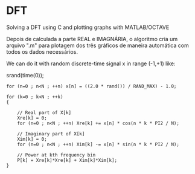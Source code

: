 # DFT
Solving a DFT using C and plotting graphs with MATLAB/OCTAVE

Depois de calculada a parte REAL e IMAGNÁRIA, o algoritmo cria um arquivo ".m" para plotagem dos três gráficos de maneira automática com todos os dados necessários.

We can do it with random discrete-time signal x in range (-1,+1) like:

srand(time(0));

    for (n=0 ; n<N ; ++n) x[n] = ((2.0 * rand()) / RAND_MAX) - 1.0;
    
    for (k=0 ; k<N ; ++k)
    {
    
        // Real part of X[k]
        Xre[k] = 0;
        for (n=0 ; n<N ; ++n) Xre[k] += x[n] * cos(n * k * PI2 / N);
        
        // Imaginary part of X[k]
        Xim[k] = 0;
        for (n=0 ; n<N ; ++n) Xim[k] -= x[n] * sin(n * k * PI2 / N);
        
        // Power at kth frequency bin
        P[k] = Xre[k]*Xre[k] + Xim[k]*Xim[k];
    }
